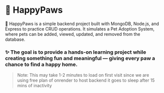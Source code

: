 # 🐾 HappyPaws

🐾 HappyPaws is a simple backend project built with MongoDB, Node.js, and Express to practice CRUD operations.
It simulates a Pet Adoption System, where pets can be added, viewed, updated, and removed from the database.

### ✨ The goal is to provide a hands-on learning project while creating something fun and meaningful — giving every paw a chance to find a happy home.

> Note: This may take 1-2 minutes to load on first visit since we are using free plan of onrender to host backend it goes to sleep after 15 mins of inactivity

